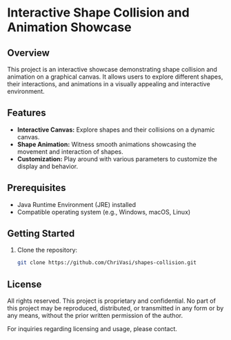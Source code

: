 
# Interactive Shape Collision and Animation Showcase


## Overview

This project is an interactive showcase demonstrating shape collision and animation on a graphical canvas. It allows users to explore different shapes, their interactions, and animations in a visually appealing and interactive environment.

## Features

- **Interactive Canvas:** Explore shapes and their collisions on a dynamic canvas.
- **Shape Animation:** Witness smooth animations showcasing the movement and interaction of shapes.
- **Customization:** Play around with various parameters to customize the display and behavior.


## Prerequisites

- Java Runtime Environment (JRE) installed
- Compatible operating system (e.g., Windows, macOS, Linux)


## Getting Started

1. Clone the repository:

   ```bash
   git clone https://github.com/ChriVasi/shapes-collision.git

## License

All rights reserved. This project is proprietary and confidential. No part of this project may be reproduced, distributed, or transmitted in any form or by any means, without the prior written permission of the author.

For inquiries regarding licensing and usage, please contact.


